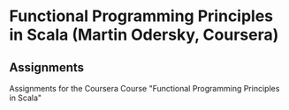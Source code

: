 # Functional Programming Principles in Scala (Martin Odersky, Coursera)
## Assignments
Assignments for the Coursera Course "Functional Programming Principles in Scala"
